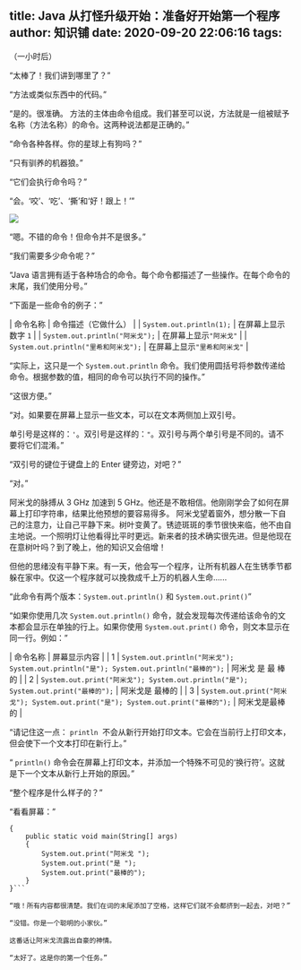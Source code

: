 
title: Java 从打怪升级开始：准备好开始第一个程序
author: 知识铺
date: 2020-09-20 22:06:16
tags: 
---
  

  <jr-tutorial-lecture-dynamic-content _ngcontent-jr-site-c193="" _nghost-jr-site-c191="" class="ng-star-inserted"><jr-text-content _nghost-jr-site-c94="" class="ng-star-inserted"><jr-content _ngcontent-jr-site-c94="" classname="lecture-content post-content" _nghost-jr-site-c93="">（一小时后）

“太棒了！我们讲到哪里了？”

“方法或类似东西中的代码。”

“是的。很准确。 方法的主体由命令组成。我们甚至可以说，方法就是一组被赋予名称（方法名称）的命令。这两种说法都是正确的。”

“命令各种各样。你的星球上有狗吗？”

“只有驯养的机器狼。”

“它们会执行命令吗？”

“会。‘咬’、‘吃’、‘撕’和‘好！跟上！’”

[![](https://cdn.codegym.cc/images/article/d6e3c982-611f-4845-82aa-7017d8ee3401/original.jpeg)](https://zshipu.com/t?url=https://cdn.codegym.cc/images/article/d6e3c982-611f-4845-82aa-7017d8ee3401/original.jpeg)

“嗯。不错的命令！但命令并不是很多。”

“我们需要多少命令呢？”

“Java 语言拥有适于各种场合的命令。每个命令都描述了一些操作。在每个命令的末尾，我们使用分号。”

“下面是一些命令的例子：”

| 命令名称 | 命令描述（它做什么） |
| ```System.out.println(1);``` | 在屏幕上显示数字 ```1``` |
| ```System.out.println("阿米戈");``` | 在屏幕上显示```"阿米戈"``` |
| ```System.out.println("里希和阿米戈");``` | 在屏幕上显示```"里希和阿米戈"``` |

“实际上，这只是一个 ```System.out.println``` 命令。我们使用圆括号将参数传递给命令。根据参数的值，相同的命令可以执行不同的操作。”

“这很方便。”

“对。如果要在屏幕上显示一些文本，可以在文本两侧加上双引号。

单引号是这样的：```'```。双引号是这样的：```"```。双引号与两个单引号是不同的。请不要将它们混淆。”

“双引号的键位于键盘上的 Enter 键旁边，对吧？”

“对。”

阿米戈的脉搏从 3 GHz 加速到 5 GHz。他还是不敢相信。他刚刚学会了如何在屏幕上打印字符串，结果比他预想的要容易得多。
阿米戈望着窗外，想分散一下自己的注意力，让自己平静下来。树叶变黄了。锈迹斑斑的季节很快来临，他不由自主地说。一个照明灯让他看得比平时更远。新来者的技术确实很先进。但是他现在在意树叶吗？到了晚上，他的知识又会倍增！

[](https://zshipu.com/t?url=https://cdn.codegym.cc/images/article/eb78e19b-224f-4767-b7f2-be4728c027db/original.jpeg)

但他的思绪没有平静下来。有一天，他会写一个程序，让所有机器人在生锈季节都躲在家中。仅这一个程序就可以挽救成千上万的机器人生命......

“此命令有两个版本：```System.out.println()``` 和 ```System.out.print()```”

“如果你使用几次 ```System.out.println()``` 命令，就会发现每次传递给该命令的文本都会显示在单独的行上。如果你使用 ```System.out.print()``` 命令，则文本显示在同一行。例如：”

| 命令名称 | 屏幕显示内容 |
| 1 | ```System.out.println("阿米戈");
System.out.println("是");
System.out.println("最棒的");``` | 阿米戈
是
最 棒的 |
| 2 | ```System.out.print("阿米戈");
System.out.println("是");
System.out.print("最棒的");``` | 阿米戈是
最棒的 |
| 3 | ```System.out.print("阿米戈");
System.out.print("是");
System.out.print("最棒的");``` | 阿米戈是最棒的 |

“请记住这一点： ```println```  不会从新行开始打印文本。它会在当前行上打印文本，但会使下一个文本打印在新行上。”

“ ```println()``` 命令会在屏幕上打印文本，并添加一个特殊不可见的‘换行符’。这就是下一个文本从新行上开始的原因。”

“整个程序是什么样子的？”

“看看屏幕：”

```public class Home
{
    public static void main(String[] args)
    {
        System.out.print("阿米戈 ");
        System.out.print("是 ");
        System.out.print("最棒的");
    }
}```

“哦！所有内容都很清楚。我们在词的末尾添加了空格，这样它们就不会都挤到一起去，对吧？”

“没错。你是一个聪明的小家伙。”

这番话让阿米戈流露出自豪的神情。

“太好了。这是你的第一个任务。”
